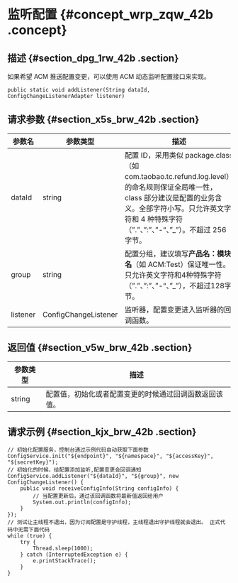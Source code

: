 # 监听配置 {#concept_wrp_zqw_42b .concept}

## 描述 {#section_dpg_1rw_42b .section}

如果希望 ACM 推送配置变更，可以使用 ACM 动态监听配置接口来实现。

```
public static void addListener(String dataId, ConfigChangeListenerAdapter listener)
```

## 请求参数 {#section_x5s_brw_42b .section}

|参数名|参数类型|描述|
|---|----|--|
|dataId|string|配置 ID，采用类似 package.class（如com.taobao.tc.refund.log.level）的命名规则保证全局唯一性，class 部分建议是配置的业务含义。全部字符小写。只允许英文字符和 4 种特殊字符（”.”、”:”、”-“、”\_”）。不超过 256 字节。|
|group|string|配置分组，建议填写**产品名：模块名**（如 ACM:Test）保证唯一性。只允许英文字符和4种特殊字符（”.”、”:”、”-“、”\_”），不超过128字节。|
|listener|ConfigChangeListener|监听器，配置变更进入监听器的回调函数。|

## 返回值 {#section_v5w_brw_42b .section}

|参数类型|描述|
|----|--|
|string|配置值，初始化或者配置变更的时候通过回调函数返回该值。|

## 请求示例 {#section_kjx_brw_42b .section}

```
// 初始化配置服务，控制台通过示例代码自动获取下面参数
ConfigService.init("${endpoint}", "${namespace}", "${accessKey}", "${secretKey}");
// 初始化的时候，给配置添加监听,配置变更会回调通知
ConfigService.addListener("${dataId}", "${group}", new ConfigChangeListener() {
    public void receiveConfigInfo(String configInfo) {
        // 当配置更新后，通过该回调函数将最新值返回给用户
        System.out.println(configInfo);
    }
});
// 测试让主线程不退出，因为订阅配置是守护线程，主线程退出守护线程就会退出。 正式代码中无需下面代码
while (true) {
    try {
        Thread.sleep(1000);
    } catch (InterruptedException e) {
        e.printStackTrace();
    }
}
```

